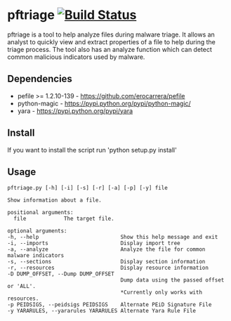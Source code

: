 # pftriage  [![Build Status](https://travis-ci.org/idiom/pftriage.svg?branch=master)](https://travis-ci.org/idiom/pftriage)

pftriage is a tool to help analyze files during malware triage. It allows an analyst to quickly 
view and extract properties of a file to help during the triage process. The tool also has an
analyze function which can detect common malicious indicators used by malware.

Dependencies
-----

 * pefile >= 1.2.10-139 - https://github.com/erocarrera/pefile
 * python-magic - https://pypi.python.org/pypi/python-magic/
 * yara - https://pypi.python.org/pypi/yara
 
 
Install 
-----

If you want to install the script run 'python setup.py install' 

Usage
-----
```
pftriage.py [-h] [-i] [-s] [-r] [-a] [-p] [-y] file

Show information about a file.  
  
positional arguments:  
  file            The target file.  
  
optional arguments:    
-h, --help                          Show this help message and exit  
-i, --imports                       Display import tree  
-a, --analyze                       Analyze the file for common malware indicators  
-s, --sections                      Display section information  
-r, --resources                     Display resource information   
-D DUMP_OFFSET, --Dump DUMP_OFFSET
                                    Dump data using the passed offset or 'ALL'.   
                                    *Currently only works with resources. 
-p PEIDSIGS, --peidsigs PEIDSIGS    Alternate PEiD Signature File 
-y YARARULES, --yararules YARARULES Alternate Yara Rule File 
 ```
 
 
  

